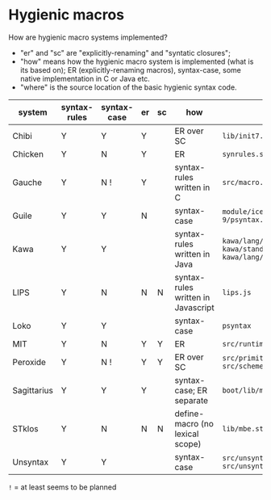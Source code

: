 # Hygienic macros

How are hygienic macro systems implemented?

* "er" and "sc" are "explicitly-renaming" and "syntatic closures";
* "how" means how the hygienic macro system is implemented (what is its based on);
  ER (explicitly-renaming macros), syntax-case, some native implementation in C or Java etc.
* "where" is the source location of the basic hygienic syntax code.

|system | syntax-rules | syntax-case | er | sc | how | where |
|---|---|---|---|---|---|---|
|Chibi	        |Y	|Y	|Y	|	| ER over SC                       | `lib/init7.scm` |
|Chicken        |Y	|N	|Y	|       | ER	                       | `synrules.scm expand.scm` |
|Gauche	        |Y	|N !	|Y	|	| syntax-rules written in C    | `src/macro.c` |
|Guile	        |Y	|Y	|N	|	| syntax-case                  | `module/ice-9/safe-r5rs.scm module/ice-9/psyntax.scm` |
|Kawa 	        |Y	|Y	|	|	| syntax-rules written in Java | `kawa/lang/Syntax{Pattern,Rule,Rules}.java  kawa/standard/syntax_case.java kawa/lang/SyntaxForms.java` |
|LIPS           |Y      |N      |N      |N      | syntax-rules written in Javascript | `lips.js` |
|Loko           |Y	|Y	|	|	| syntax-case                  | `psyntax` |
|MIT            |Y	|N	|Y	|Y	| ER                           | `src/runtime/syntax-rules.scm` |
|Peroxide       |Y  | N ! | Y | Y | ER over SC | `src/primitives/syntactic_closure.rs` `src/scheme-lib/init.scm` |
|Sagittarius	|Y	|Y	|Y	|       | syntax-case; ER separate     | `boot/lib/macro.scm` |
|STklos         |Y      |N      |N      |N      | define-macro (no lexical scope) | `lib/mbe.stk` |
|Unsyntax	|Y	|Y	|	|       | syntax-case                  | `src/unsyntax/expander/syntax-case.scm src/unsyntax/syntax.scm` |

`!` = at least seems to be planned

